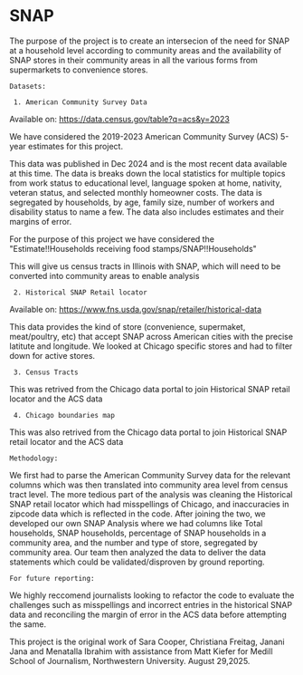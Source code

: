 # SNAP
The purpose of the project is to create an intersecion of the need for SNAP at a household level according to community areas and the availability of SNAP stores in their community areas in all the various forms from supermarkets to convenience stores.

    Datasets:

     1. American Community Survey Data 
 Available on: https://data.census.gov/table?q=acs&y=2023 
 
 We have considered the 2019-2023 American Community Survey (ACS) 5-year estimates for  this project.
 
 This data was published in Dec 2024 and is the most recent data available at this time. The data is breaks down the local statistics for multiple topics from work status to  educational level, language spoken at home, nativity, veteran status, and selected monthly homeowner costs. The data is segregated by households, by age, family size,  number of workers and disability status to name a few. The data also includes estimates and their margins of error.
 
 For the purpose of this project we have considered the "Estimate!!Households receiving food stamps/SNAP!!Households"
 
 This will give us census tracts in Illinois with SNAP, which will need to be converted into community areas to enable analysis
 
     2. Historical SNAP Retail locator 
 Available on: https://www.fns.usda.gov/snap/retailer/historical-data

 This data provides the kind of store (convenience, supermaket, meat/poultry, etc) that accept SNAP across American cities with the precise latitute and longitude. We looked at Chicago specific stores and had to filter down for active stores.    
 
     3. Census Tracts
 This was retrived from the Chicago data portal to join Historical SNAP retail locator and the ACS data
 
     4. Chicago boundaries map
 This was also retrived from the Chicago data portal to join Historical SNAP retail locator and the ACS data


    Methodology:
We first had to parse the American Community Survey data for the relevant columns which was then translated into community area level from census tract level. The more tedious part of the analysis was cleaning the Historical SNAP retail locator which had misspellings of Chicago, and inaccuracies in zipcode data which is reflected in the code. After joining the two, we developed our own SNAP Analysis where we had columns like Total households, SNAP households, percentage of SNAP households in a community area, and the number and type of store, segregated by community area. Our team then analyzed the data to deliver the data statements which could be validated/disproven by ground reporting.

    For future reporting:
We highly reccomend journalists looking to refactor the code to evaluate the challenges such as misspellings and incorrect entries in the historical SNAP data and reconciling the margin of error in the ACS data before attempting the same. 

This project is the original work of Sara Cooper, Christiana Freitag, Janani Jana and Menatalla Ibrahim with assistance from Matt Kiefer for Medill School of Journalism, Northwestern University. August 29,2025.
    
